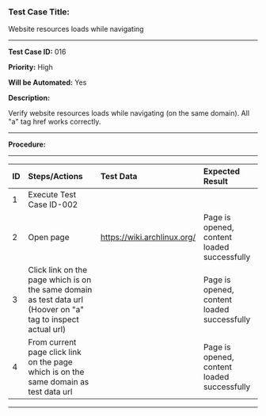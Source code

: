 ### Test Case Title: ###

Website resources loads while navigating 

---

**Test Case ID:** 016

**Priority:** High

**Will be Automated:** Yes

**Description:**

Verify website resources loads while navigating (on the same domain). All "a" tag href works correctly.

---

**Procedure:**

---

|      ID       | Steps/Actions |  Test Data  | Expected Result |
| :------------ |:--------------| :---------- | :-------------- |
|       1       | Execute Test Case ID-002 | |    
|       2       | Open page | https://wiki.archlinux.org/  | Page is opened, content loaded successfully  |
|       3       | Click link on the page which is on the same domain as test data url (Hoover on "a" tag to inspect actual url) |  | Page is opened, content loaded successfully |
|       4       | From current page click link on the page which is on the same domain as test data url  |  | Page is opened, content loaded successfully |
---
